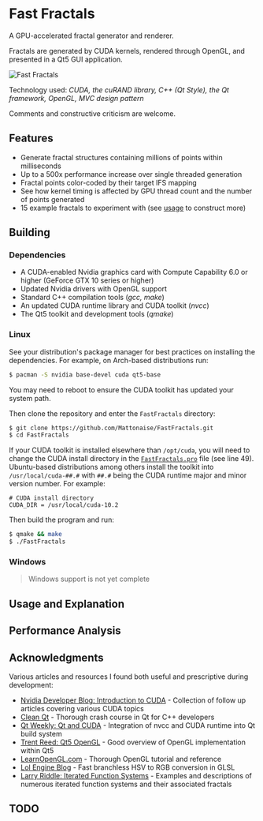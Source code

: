 # Fast Fractals
A GPU-accelerated fractal generator and renderer.

Fractals are generated by CUDA kernels, rendered through OpenGL, and presented in a Qt5 GUI application.

![Fast Fractals](doc/fastfractals.gif)

Technology used: *CUDA, the cuRAND library, C++ (Qt Style), the Qt framework, OpenGL, MVC design pattern*

Comments and constructive criticism are welcome.

## Features

- Generate fractal structures containing millions of points within milliseconds
- Up to a 500x performance increase over single threaded generation
- Fractal points color-coded by their target IFS mapping
- See how kernel timing is affected by GPU thread count and the number of points generated
- 15 example fractals to experiment with (see [usage](#usage-and-explanation) to construct more)

## Building
### Dependencies

- A CUDA-enabled Nvidia graphics card with Compute Capability 6.0 or higher (GeForce GTX 10 series or higher)
- Updated Nvidia drivers with OpenGL support
- Standard C++ compilation tools (*gcc, make*)
- An updated CUDA runtime library and CUDA toolkit (*nvcc*)
- The Qt5 toolkit and development tools (*qmake*)

### Linux

See your distribution's package manager for best practices on installing the dependencies.
For example, on Arch-based distributions run:
```sh
$ pacman -S nvidia base-devel cuda qt5-base
```
You may need to reboot to ensure the CUDA toolkit has updated your system path.

Then clone the repository and enter the `FastFractals` directory:
```sh
$ git clone https://github.com/Mattonaise/FastFractals.git
$ cd FastFractals
```

If your CUDA toolkit is installed elsewhere than `/opt/cuda`, you will need to change the CUDA install directory in the [`FastFractals.pro`](FastFractals.pro) file (see line 49).
Ubuntu-based distributions among others install the toolkit into `/usr/local/cuda-##.#` with `##.#` being the CUDA runtime major and minor version number.
For example:
```qmake
# CUDA install directory
CUDA_DIR = /usr/local/cuda-10.2
```

Then build the program and run:
```sh
$ qmake && make
$ ./FastFractals
```

### Windows

> Windows support is not yet complete

## Usage and Explanation

## Performance Analysis

## Acknowledgments

Various articles and resources I found both useful and prescriptive during development:

- [Nvidia Developer Blog: Introduction to CUDA](https://devblogs.nvidia.com/even-easier-introduction-cuda/) - Collection of follow up articles covering various CUDA topics
- [Clean Qt](https://www.cleanqt.io/home) - Thorough crash course in Qt for C++ developers
- [Qt Weekly: Qt and CUDA](https://www.qt.io/blog/2015/03/03/qt-weekly-28-qt-and-cuda-on-the-jetson-tk1) - Integration of nvcc and CUDA runtime into Qt build system
- [Trent Reed: Qt5 OpenGL](https://www.trentreed.net/topics/opengl/) - Good overview of OpenGL implementation within Qt5
- [LearnOpenGL.com](https://learnopengl.com/) - Thorough OpenGL tutorial and reference
- [Lol Engine Blog](http://lolengine.net/blog/2013/07/27/rgb-to-hsv-in-glsl) - Fast branchless HSV to RGB conversion in GLSL
- [Larry Riddle: Iterated Function Systems](http://larryriddle.agnesscott.org/ifs/ifs.htm) - Examples and descriptions of numerous iterated function systems and their associated fractals

## TODO
